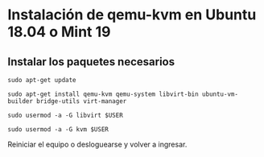 # Instalación de qemu-kvm en Ubuntu 18.04 o Mint 19

## Instalar los paquetes necesarios
```
sudo apt-get update
```

```
sudo apt-get install qemu-kvm qemu-system libvirt-bin ubuntu-vm-builder bridge-utils virt-manager
```

```
sudo usermod -a -G libvirt $USER
```

```
sudo usermod -a -G kvm $USER
```

Reiniciar el equipo o desloguearse y volver a ingresar.
